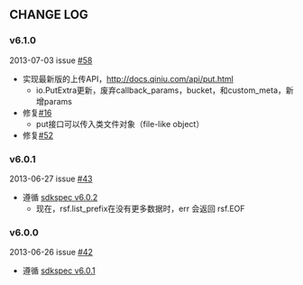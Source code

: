 ## CHANGE LOG

### v6.1.0

2013-07-03 issue [#58](https://github.com/qiniu/python-sdk/pull/58)

- 实现最新版的上传API，<http://docs.qiniu.com/api/put.html>
	- io.PutExtra更新，废弃callback_params，bucket，和custom_meta，新增params
- 修复[#16](https://github.com/qiniu/python-sdk/issues/16)
	- put接口可以传入类文件对象（file-like object）
- 修复[#52](https://github.com/qiniu/python-sdk/issues/52)


### v6.0.1

2013-06-27 issue [#43](https://github.com/qiniu/python-sdk/pull/43)

- 遵循 [sdkspec v6.0.2](https://github.com/qiniu/sdkspec/tree/v6.0.2)
	- 现在，rsf.list_prefix在没有更多数据时，err 会返回 rsf.EOF


### v6.0.0

2013-06-26 issue [#42](https://github.com/qiniu/python-sdk/pull/42)

- 遵循 [sdkspec v6.0.1](https://github.com/qiniu/sdkspec/tree/v6.0.1)
